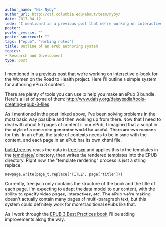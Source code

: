 ```yaml
---
author_name: "Nik Nyby"
author_url: http://ctl.columbia.edu/about/team/nyby/
date: 2017-04-12
lede: "I mentioned in a previous post that we're working on interactive e-book for the Women on the Road to Health project. Here I'll outline a simple system for authoring ePub 3 content."
poster: 
poster_source: ""
poster_sourceurl: ""
tags: ["epub", "working notes"]
title: Outline of an ePub authoring system
topics:
- Research and Development
type: post
---
```


I mentioned in
a [previous post](/articles/sequenced-activies-in-javascript/) that
we're working on interactive e-book for the Women on the Road to
Health project. Here I'll outline a simple system for authoring ePub 3
content.

There are plenty of tools you can use to help you make an ePub 3
bundle. Here's a list of some of them:
http://www.daisy.org/daisypedia/tools-creating-epub-3-files

As I mentioned in the post linked above, I've been solving problems in
the most basic way possible and then working up from there. Now that I
need to deal with about 50 pages of content in our ePub, I imagined
that a script in the style of a static site generator would be
useful. There are two reasons for this: In an ePub, the table of
contents needs to be in sync with the content, and each page in an
ePub has its own xhtml file.

[build_tree.py](https://github.com/ccnmtl/worth3/blob/master/scripts/build_tree.py)
reads the data in
[tree.json](https://github.com/ccnmtl/worth3/blob/master/scripts/tree.json) 
and applies this to the templates in the
[templates/](https://github.com/ccnmtl/worth3/tree/master/scripts/templates) 
directory, then writes the rendered templates into the EPUB
directory. Right now, the "template rendering" process is just a
string replace:

    newpage.write(page_t.replace('TITLE', page['title']))
    
Currently, tree.json only contains the structure of the book and the
title of each page. I'm expecting to adapt the data model to our
content, with the ability to specify video pages, interactives,
etc. The ePub we're making doesn't actually contain many pages of
multi-paragraph text, but this system could definitely work for more
traditional ePubs like that.

As I work through the [EPUB 3 Best Practices book](http://shop.oreilly.com/product/0636920024897.do)
I'll be adding improvements along the way.
